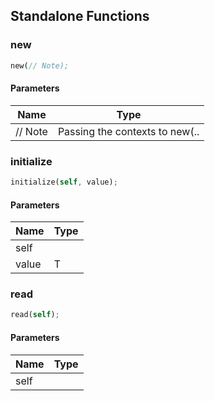 ## Standalone Functions

### new

```rust
new(// Note);
```

#### Parameters
| Name | Type |
| --- | --- |
| // Note | Passing the contexts to new(.. |

### initialize

```rust
initialize(self, value);
```

#### Parameters
| Name | Type |
| --- | --- |
| self |  |
| value | T |

### read

```rust
read(self);
```

#### Parameters
| Name | Type |
| --- | --- |
| self |  |

